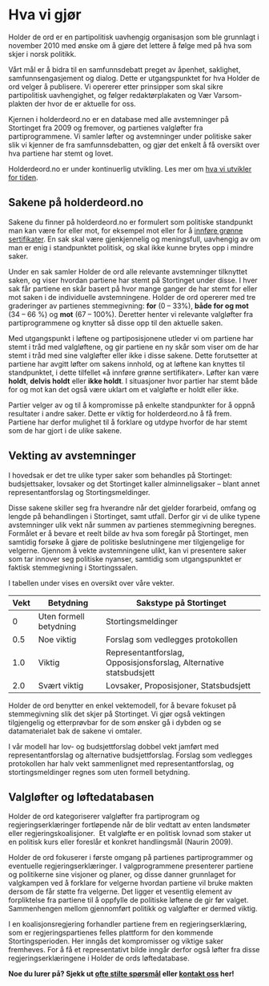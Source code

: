 # Hva vi gjør

Holder de ord er en partipolitisk uavhengig organisasjon som ble grunnlagt i november 2010 med ønske om å gjøre det lettere å følge med på hva som skjer i norsk politikk.

Vårt mål er å bidra til en samfunnsdebatt preget av åpenhet, saklighet, samfunnsengasjement og dialog. Dette er utgangspunktet for hva Holder de ord velger å publisere. Vi opererer etter prinsipper som skal sikre partipolitisk uavhengighet, og følger redaktørplakaten og Vær Varsom-plakten der hvor de er aktuelle for oss.

Kjernen i holderdeord.no er en database med alle avstemninger på Stortinget fra 2009 og fremover, og partienes valgløfter fra partiprogrammene. Vi samler løfter og avstemninger under politiske saker slik vi kjenner de fra samfunnsdebatten, og gjør det enkelt å få oversikt over hva partiene har stemt og lovet.

Holderdeord.no er under kontinuerlig utvikling. Les mer om [hva vi utvikler for tiden](/home/future).

## Sakene på holderdeord.no

Sakene du finner på holderdeord.no er formulert som politiske standpunkt man kan være for eller mot, for eksempel mot eller for å [innføre grønne sertifikater](/issues/8-innfore-gronne-sertifikater). En sak skal være gjenkjennelig og meningsfull, uavhengig av om man er enig i standpunktet politisk, og skal ikke kunne brytes opp i mindre saker.  

Under en sak samler Holder de ord alle relevante avstemninger tilknyttet saken, og viser hvordan partiene har stemt på Stortinget under disse. I hver sak får partiene en skår basert på hvor mange ganger de har stemt for eller mot saken i de individuelle avstemningene. Holder de ord opererer med tre graderinger av partienes stemmegivning: **for** (0 – 33%), **både for og mot** (34 – 66 %) og **mot** (67 – 100%). Deretter henter vi relevante valgløfter fra partiprogrammene og knytter så disse opp til den aktuelle saken.

Med utgangspunkt i løftene og partiposisjonene utleder vi om partiene har stemt i tråd med valgløftene, og gir partiene en ny skår som viser om de har stemt i tråd med sine valgløfter eller ikke i disse sakene. Dette forutsetter at partiene har avgitt løfter om sakens innhold, og at løftene kan knyttes til standpunktet, i dette tilfellet «å innføre grønne sertifikater». Løfter kan være **holdt**, **delvis holdt** eller **ikke holdt**. I situasjoner hvor partier har stemt både for og mot kan det også være uklart om et valgløfte er holdt eller ikke.

Partier velger av og til å kompromisse på enkelte standpunkter for å oppnå resultater i andre saker. Dette er viktig for holderdeord.no å få frem. Partiene har derfor mulighet til å forklare og utdype hvorfor de har stemt som de har gjort i de ulike sakene.

## Vekting av avstemninger

I hovedsak er det tre ulike typer saker som behandles på Stortinget: budsjettsaker, lovsaker og det Stortinget kaller alminneligsaker – blant annet representantforslag og Stortingsmeldinger.

Disse sakene skiller seg fra hverandre når det gjelder forarbeid, omfang og lengde på behandlingen i Stortinget, samt utfall. Derfor gir vi de ulike typene avstemninger ulik vekt når summen av partienes stemmegivning beregnes. Formålet er å bevare et reelt bilde av hva som foregår på Stortinget, men samtidig forsøke å gjøre de politiske beslutningene mer tilgjengelige for velgerne. Gjennom å vekte avstemningene ulikt, kan vi presentere saker som tar innover seg politiske nyanser, samtidig som utgangspunktet er faktisk stemmegivning i Stortingssalen.

I tabellen under vises en oversikt over våre vekter.

<table class="table table-striped">
  <thead>
    <tr>
      <th>Vekt</th>
      <th>Betydning</th>
      <th>Sakstype på Stortinget</th>
    </tr>
  </thead>
  <tbody>
    <tr>
      <td>0</td>
      <td>Uten formell betydning</td>
      <td>Stortingsmeldinger</td>
    </tr>
    <tr>
      <td>0.5</td>
      <td>Noe viktig</td>
      <td>Forslag som vedlegges protokollen</td>
    </tr>
    <tr>
      <td>1.0</td>
      <td>Viktig</td>
      <td>Representantforslag, Opposisjonsforslag, Alternative statsbudsjett</td>
    </tr>
    <tr>
      <td>2.0</td>
      <td>Svært viktig</td>
      <td>Lovsaker, Proposisjoner, Statsbudsjett</td>
    </tr>
  </tbody>
</table>

Holder de ord benytter en enkel vektemodell, for å bevare fokuset på stemmegivning slik det skjer på Stortinget. Vi gjør også vektingen tilgjengelig og etterprøvbar for de som ønsker gå i dybden og se datamaterialet bak de sakene vi omtaler.

I vår modell har lov- og budsjettforslag dobbel vekt jamført med representantforslag og alternative budsjettforslag. Forslag som vedlegges protokollen har halv vekt sammenlignet med representantforslag, og stortingsmeldinger regnes som uten formell betydning.

## Valgløfter og løftedatabasen

Holder de ord kategoriserer valgløfter fra partiprogram og regjeringserklæringer fortløpende når de blir vedtatt av enten landsmøter eller regjeringskoalisjoner.  Et valgløfte er en politisk lovnad som staker ut en politisk kurs eller foreslår et konkret handlingsmål (Naurin 2009).

Holder de ord fokuserer i første omgang på partienes partiprogrammer og eventuelle regjeringserklæringer. I valgprogrammene presenterer partiene og politikerne sine visjoner og planer, og disse danner grunnlaget for valgkampen ved å forklare for velgerne hvordan partiene vil bruke makten dersom de får støtte fra velgerne. Det ligger et vesentlig element av forpliktelse fra partiene til å oppfylle de politiske løftene de gir før valget. Sammenhengen mellom gjennomført politikk og valgløfter er dermed viktig.

I en koalisjonsregjering forhandler partiene frem en regjeringserklæring, som er regjeringspartienes felles plattform for den kommende Stortingsperioden. Her inngås det kompromisser og viktige saker fremheves. For å få et representativt bilde inngår derfor også løfter fra disse regjeringserklæringene i Holder de ords løftedatabase.

**Noe du lurer på? Sjekk ut [ofte stilte spørsmål](/home/faq) eller [kontakt oss](/home/contact) her!**
